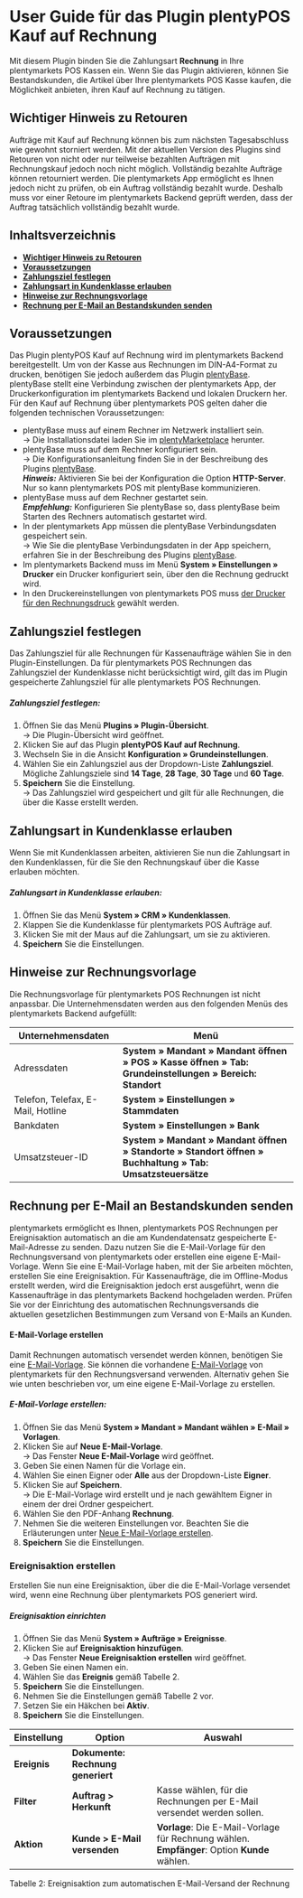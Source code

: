# User Guide für das Plugin plentyPOS Kauf auf Rechnung<a id="10." name="10.">

Mit diesem Plugin binden Sie die Zahlungsart **Rechnung** in Ihre plentymarkets POS Kassen ein. Wenn Sie das Plugin aktivieren, können Sie Bestandskunden, die Artikel über Ihre plentymarkets POS Kasse kaufen, die Möglichkeit anbieten, ihren Kauf auf Rechnung zu tätigen.

## Wichtiger Hinweis zu Retouren<a id="05." name="05.">

<div class="alert alert-warning" role="alert">
   Aufträge mit Kauf auf Rechnung können bis zum nächsten Tagesabschluss wie gewohnt storniert werden. Mit der aktuellen Version des Plugins sind Retouren von nicht oder nur teilweise bezahlten Aufträgen mit Rechnungskauf jedoch noch nicht möglich. Vollständig bezahlte Aufträge können retourniert werden. Die plentymarkets App ermöglicht es Ihnen jedoch nicht zu prüfen, ob ein Auftrag vollständig bezahlt wurde. Deshalb muss vor einer Retoure im plentymarkets Backend geprüft werden, dass der Auftrag tatsächlich vollständig bezahlt wurde.
</div>

## Inhaltsverzeichnis

* <a href="#05."><b>Wichtiger Hinweis zu Retouren</b></a>
* <a href="#10."><b>Voraussetzungen</b></a>
* <a href="#20."><b>Zahlungsziel festlegen</b></a>
* <a href="#30."><b>Zahlungsart in Kundenklasse erlauben</b></a>
* <a href="#40."><b>Hinweise zur Rechnungsvorlage</b></a>
* <a href="#50."><b>Rechnung per E-Mail an Bestandskunden senden</b></a>


## Voraussetzungen<a id="10." name="10.">

Das Plugin plentyPOS Kauf auf Rechnung wird im plentymarkets Backend bereitgestellt. Um von der Kasse aus Rechnungen im DIN-A4-Format zu drucken, benötigen Sie jedoch außerdem das Plugin [plentyBase](https://marketplace.plentymarkets.com/plugins/integration/plentyBase_5053). plentyBase stellt eine Verbindung zwischen der plentymarkets App, der Druckerkonfiguration im plentymarkets Backend und lokalen Druckern her. Für den Kauf auf Rechnung über plentymarkets POS gelten daher die folgenden technischen Voraussetzungen:

* plentyBase muss auf einem Rechner im Netzwerk installiert sein. <br>
→ Die Installationsdatei laden Sie im [plentyMarketplace](https://marketplace.plentymarkets.com/plugins/integration/plentyBase_5053) herunter.
* plentyBase muss auf dem Rechner konfiguriert sein. <br>
→ Die Konfigurationsanleitung finden Sie in der Beschreibung des Plugins [plentyBase](https://marketplace.plentymarkets.com/plugins/integration/plentyBase_5053). <br>
***Hinweis:*** Aktivieren Sie bei der Konfiguration die Option **HTTP-Server**. Nur so kann plentymarkets POS mit plentyBase kommunizieren.
* plentyBase muss auf dem Rechner gestartet sein. <br>
***Empfehlung:*** Konfigurieren Sie plentyBase so, dass plentyBase beim Starten des Rechners automatisch gestartet wird.
* In der plentymarkets App müssen die plentyBase Verbindungsdaten gespeichert sein. <br>
→ Wie Sie die plentyBase Verbindungsdaten in der App speichern, erfahren Sie in der Beschreibung des Plugins [plentyBase](https://marketplace.plentymarkets.com/plugins/integration/plentyBase_5053#140).
* Im plentymarkets Backend muss im Menü **System » Einstellungen » Drucker** ein Drucker konfiguriert sein, über den die Rechnung gedruckt wird.
* In den Druckereinstellungen von plentymarkets POS muss [der Drucker für den Rechnungsdruck](https://knowledge.plentymarkets.com/omni-channel/pos/pos-einrichten#1020) gewählt werden.

## Zahlungsziel festlegen<a id="20." name="20.">

Das Zahlungsziel für alle Rechnungen für Kassenaufträge wählen Sie in den Plugin-Einstellungen. Da für plentymarkets POS Rechnungen das Zahlungsziel der Kundenklasse nicht berücksichtigt wird, gilt das im Plugin gespeicherte Zahlungsziel für alle plentymarkets POS Rechnungen.

##### Zahlungsziel festlegen:

1. Öffnen Sie das Menü **Plugins » Plugin-Übersicht**. <br>
  → Die Plugin-Übersicht wird geöffnet.
2. Klicken Sie auf das Plugin **plentyPOS Kauf auf Rechnung**.
3. Wechseln Sie in die Ansicht **Konfiguration » Grundeinstellungen**.
4. Wählen Sie ein Zahlungsziel aus der Dropdown-Liste **Zahlungsziel**. Mögliche Zahlungsziele sind **14 Tage**, **28 Tage**, **30 Tage** und **60 Tage**.
5. **Speichern** Sie die Einstellung. <br>
→ Das Zahlungsziel wird gespeichert und gilt für alle Rechnungen, die über die Kasse erstellt werden.

## Zahlungsart in Kundenklasse erlauben<a id="30." name="30.">

Wenn Sie mit Kundenklassen arbeiten, aktivieren Sie nun die Zahlungsart in den Kundenklassen, für die Sie den Rechnungskauf über die Kasse erlauben möchten.

##### Zahlungsart in Kundenklasse erlauben:

1. Öffnen Sie das Menü **System » CRM » Kundenklassen**.
2. Klappen Sie die Kundenklasse für plentymarkets POS Aufträge auf.
3. Klicken Sie mit der Maus auf die Zahlungsart, um sie zu aktivieren.
4. **Speichern** Sie die Einstellungen.

## Hinweise zur Rechnungsvorlage<a id="40." name="40.">

Die Rechnungsvorlage für plentymarkets POS Rechnungen ist nicht anpassbar. Die Unternehmensdaten werden aus den folgenden Menüs des plentymarkets Backend aufgefüllt:

| Unternehmensdaten | Menü |
|---|---|
| Adressdaten | **System » Mandant » Mandant öffnen » POS » Kasse öffnen » Tab: Grundeinstellungen » Bereich: Standort** |
| Telefon, Telefax, E-Mail, Hotline | **System » Einstellungen » Stammdaten** |
| Bankdaten | **System » Einstellungen » Bank** |
| Umsatzsteuer-ID | **System » Mandant » Mandant öffnen » Standorte » Standort öffnen » Buchhaltung » Tab: Umsatzsteuersätze** |


## Rechnung per E-Mail an Bestandskunden senden<a id="50." name="50.">

plentymarkets ermöglicht es Ihnen, plentymarkets POS Rechnungen per Ereignisaktion automatisch an die am Kundendatensatz gespeicherte E-Mail-Adresse zu senden. Dazu nutzen Sie die E-Mail-Vorlage für den Rechnungsversand von plentymarkets oder erstellen eine eigene E-Mail-Vorlage. Wenn Sie eine E-Mail-Vorlage haben, mit der Sie arbeiten möchten, erstellen Sie eine Ereignisaktion. Für Kassenaufträge, die im Offline-Modus erstellt werden, wird die Ereignisaktion jedoch erst ausgeführt, wenn die Kassenaufträge in das plentymarkets Backend hochgeladen werden. Prüfen Sie vor der Einrichtung des automatischen Rechnungsversands die aktuellen gesetzlichen Bestimmungen zum Versand von E-Mails an Kunden.

#### E-Mail-Vorlage erstellen

Damit Rechnungen automatisch versendet werden können, benötigen Sie eine [E-Mail-Vorlage](https://knowledge.plentymarkets.com/crm/e-mails-versenden#1200). Sie können die vorhandene [E-Mail-Vorlage](https://knowledge.plentymarkets.com/crm/e-mails-versenden#1200) von plentymarkets für den Rechnungsversand verwenden. Alternativ gehen Sie wie unten beschrieben vor, um eine eigene E-Mail-Vorlage zu erstellen.

##### E-Mail-Vorlage erstellen:

1. Öffnen Sie das Menü **System » Mandant » Mandant wählen » E-Mail » Vorlagen**.
2. Klicken Sie auf **Neue E-Mail-Vorlage**. <br>
→ Das Fenster **Neue E-Mail-Vorlage** wird geöffnet.
3. Geben Sie einen Namen für die Vorlage ein.
4. Wählen Sie einen Eigner oder **Alle** aus der Dropdown-Liste **Eigner**.
5. Klicken Sie auf **Speichern**. <br>
→ Die E-Mail-Vorlage wird erstellt und je nach gewähltem Eigner in einem der drei Ordner gespeichert.
6. Wählen Sie den PDF-Anhang **Rechnung**.
7. Nehmen Sie die weiteren Einstellungen vor. Beachten Sie die Erläuterungen unter [Neue E-Mail-Vorlage erstellen](https://knowledge.plentymarkets.com/crm/e-mails-versenden#1200).
8. **Speichern** Sie die Einstellungen.


### Ereignisaktion erstellen

Erstellen Sie nun eine Ereignisaktion, über die die E-Mail-Vorlage versendet wird, wenn eine Rechnung über plentymarkets POS generiert wird.

##### Ereignisaktion einrichten

1. Öffnen Sie das Menü **System » Aufträge » Ereignisse**.
2. Klicken Sie auf **Ereignisaktion hinzufügen**. <br>
→ Das Fenster **Neue Ereignisaktion erstellen** wird geöffnet.
3. Geben Sie einen Namen ein.
4. Wählen Sie das **Ereignis** gemäß Tabelle 2.
5. **Speichern** Sie die Einstellungen.
6. Nehmen Sie die Einstellungen gemäß Tabelle 2 vor.
7. Setzen Sie ein Häkchen bei **Aktiv**.
8. **Speichern** Sie die Einstellungen.


| Einstellung | Option | Auswahl |
|---|---|---|
| **Ereignis** | **Dokumente: Rechnung generiert** | |
| **Filter** | **Auftrag &gt; Herkunft** | Kasse wählen, für die Rechnungen per E-Mail versendet werden sollen. |
| **Aktion** | **Kunde &gt; E-Mail versenden** | **Vorlage**: Die E-Mail-Vorlage für Rechnung wählen. **Empfänger**: Option **Kunde** wählen. |

Tabelle 2: Ereignisaktion zum automatischen E-Mail-Versand der Rechnung
